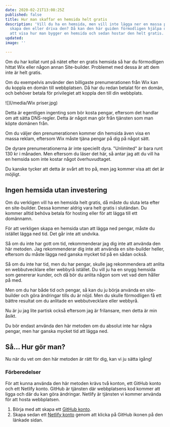 ```yaml
---
date: 2020-02-21T13:08:25Z
published: false
title: Hur man skaffar en hemsida helt gratis
description: 'Vill du ha en hemsida, men vill inte lägga ner en massa pengar på att
  skapa den eller driva den? Då kan den här guiden förmodligen hjälpa dig. Jag kommer
  att visa hur man bygger en hemsida och sedan hostar den helt gratis.  '
updated: 
image: ''

---
```

Om du har kollat runt på nätet efter en gratis hemsida så har du förmodligen hittat Wix eller någon annan Site-builder. Problemet med dessa är att dem inte är helt gratis.

Om du exempelvis använder den billigaste prenumerationen från Wix kan du koppla en domän till webbplatsen. Då har du redan betalat för en domän, och behöver betala för privilegiet att koppla den till din webbplats. 

![](/media/Wix priser.jpg)

Detta är egentligen ingenting som bör kosta pengar, eftersom det handlar om att sätta DNS-regler. Detta är något man gör från tjänsten som man köpte domänen från.

Om du väljer den prenumerationen kommer din hemsida även visa en massa reklam, eftersom Wix måste tjäna pengar på dig på något sätt.

De dyrare prenumerationerna är inte speciellt dyra. "Unlimited" är bara runt 130 kr i månaden. Men eftersom du läser det här, så antar jag att du vill ha en hemsida som inte kostar något överhuvudtaget.

Du kanske tycker att detta är svårt att tro på, men jag kommer visa att det är möjligt.

## Ingen hemsida utan investering

Om du verkligen vill ha en hemsida helt gratis, då måste du sluta leta efter en site-builder. Dessa kommer aldrig vara helt gratis i slutändan. Du kommer alltid behöva betala för hosting eller för att lägga till ett domännamn.

För att verkligen skapa en hemsida utan att lägga ned pengar, måste du istället lägga ned tid. Det går inte att undvika.

Så om du inte har gott om tid, rekommenderar jag dig inte att använda den här metoden. Jag rekommenderar dig inte att använda en site-builder heller, eftersom du måste lägga ned ganska mycket tid på en sådan också.

Så om du inte har tid, men du har pengar, skulle jag rekommendera att anlita en webbutvecklare eller webbyrå istället. Du vill ju ha en snygg hemsida som genererar kunder, och då bör du anlita någon som vet vad dem håller på med.

Men om du har både tid och pengar, så kan du ju börja använda en site-builder och göra ändringar tills du är nöjd. Men du skulle förmodligen få ett bättre resultat om du anlitade en webbutvecklare eller webbyrå.

Nu är ju jag lite partisk också eftersom jag är frilansare, men detta är min åsikt.

Du bör endast använda den här metoden om du absolut inte har några pengar, men har ganska mycket tid att lägga ned.

## Så... Hur gör man?

Nu när du vet om den här metoden är rätt för dig, kan vi ju sätta igång!

### Förberedelser

För att kunna använda den här metoden krävs två konton, ett GitHub konto och ett Netlify konto. GitHub är tjänsten där webbplatsens kod kommer att ligga och där du kan göra ändringar. Netlify är tjänsten vi kommer använda för att hosta webbplatsen.

1. Börja med att skapa ett [GitHub konto](https://github.com/join).
2. Skapa sedan ett [Netlify konto](https://app.netlify.com/signup) genom att klicka på GitHub ikonen på den länkade sidan.